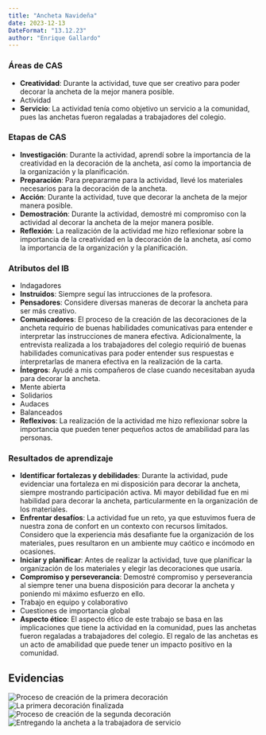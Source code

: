 ```yaml
---
title: "Ancheta Navideña"
date: 2023-12-13
DateFormat: "13.12.23"
author: "Enrique Gallardo"
---
```


### Áreas de CAS

- **Creatividad**: Durante la actividad, tuve que ser creativo para poder decorar la ancheta de la mejor manera posible.
- Actividad
- **Servicio**: La actividad tenía como objetivo un servicio a la comunidad, pues las anchetas fueron regaladas a trabajadores del colegio.

### Etapas de CAS

- **Investigación**: Durante la actividad, aprendí sobre la importancia de la creatividad en la decoración de la ancheta, así como la importancia de la organización y la planificación.
- **Preparación**: Para prepararme para la actividad, llevé los materiales necesarios para la decoración de la ancheta.
- **Acción**: Durante la actividad, tuve que decorar la ancheta de la mejor manera posible.
- **Demostración**: Durante la actividad, demostré mi compromiso con la actividad al decorar la ancheta de la mejor manera posible.
- **Reflexión**: La realización de la actividad me hizo reflexionar sobre la importancia de la creatividad en la decoración de la ancheta, así como la importancia de la organización y la planificación.

### Atributos del IB

- Indagadores
- **Instruidos**: Siempre seguí las intrucciones de la profesora.
- **Pensadores**: Considere diversas maneras de decorar la ancheta para ser más creativo.
- **Comunicadores**: El proceso de la creación de las decoraciones de la ancheta requirio de buenas habilidades comunicativas para entender e interpretar las instrucciones de manera efectiva. Adicionalmente, la entrevista realizada a los trabajadores del colegio requirió de buenas habilidades comunicativas para poder entender sus respuestas e interpretarlas de manera efectiva en la realización de la carta.
- **Íntegros**: Ayudé a mis compañeros de clase cuando necesitaban ayuda para decorar la ancheta.
- Mente abierta
- Solidarios
- Audaces
- Balanceados
- **Reflexivos**: La realización de la actividad me hizo reflexionar sobre la importancia que pueden tener pequeños actos de amabilidad para las personas.

### Resultados de aprendizaje

- **Identificar fortalezas y debilidades**: Durante la actividad, pude evidenciar una fortaleza en mi disposición para decorar la ancheta, siempre mostrando participación activa. Mi mayor debilidad fue en mi habilidad para decorar la ancheta, particularmente en la organización de los materiales.
- **Enfrentar desafíos**: La actividad fue un reto, ya que estuvimos fuera de nuestra zona de confort en un contexto con recursos limitados. Considero que la experiencia más desafiante fue la organización de los materiales, pues resultaron en un ambiente muy caótico e incómodo en ocasiones.
- **Iniciar y planificar**: Antes de realizar la actividad, tuve que planificar la organización de los materiales y elegir las decoraciones que usaría.
- **Compromiso y perseverancia**: Demostré compromiso y perseverancia al siempre tener una buena disposición para decorar la ancheta y poniendo mi máximo esfuerzo en ello.
- Trabajo en equipo y colaborativo
- Cuestiones de importancia global
- **Aspecto ético**: El aspecto ético de este trabajo se basa en las implicaciones que tiene la actividad en la comunidad, pues las anchetas fueron regaladas a trabajadores del colegio. El regalo de las anchetas es un acto de amabilidad que puede tener un impacto positivo en la comunidad.

## Evidencias

![Proceso de creación de la primera decoración](IMG_20240128_204232_170.jpg)
![La primera decoración finalizada](IMG_20240128_204238_271.jpg)
![Proceso de creación de la segunda decoración](IMG_20240128_204239_883.jpg)
![Entregando la ancheta a la trabajadora de servicio](IMG_20240128_204213_484.jpg)
